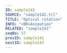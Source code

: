 ```yaml
---
ID: sample142
SOURCE: "sample142.tcl"
TITLE: "Optical rotation"
INFO: "<BR>Animation"
RELATED: "sample141"
seqNo: 57
prevID: sample141
nextID: sample143
---
```

